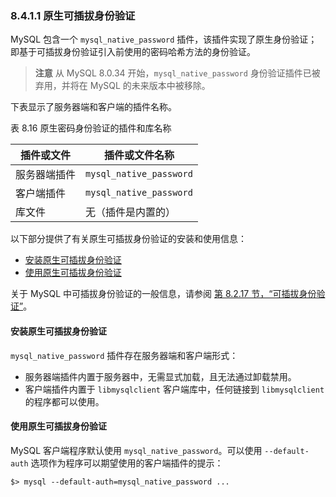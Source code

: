 ### 8.4.1.1 原生可插拔身份验证

MySQL 包含一个 `mysql_native_password` 插件，该插件实现了原生身份验证；即基于可插拔身份验证引入前使用的密码哈希方法的身份验证。

> **注意**
> 从 MySQL 8.0.34 开始，`mysql_native_password` 身份验证插件已被弃用，并将在 MySQL 的未来版本中被移除。

下表显示了服务器端和客户端的插件名称。

表 8.16 原生密码身份验证的插件和库名称

| 插件或文件   | 插件或文件名称          |
| ------------ | ----------------------- |
| 服务器端插件 | `mysql_native_password` |
| 客户端插件   | `mysql_native_password` |
| 库文件       | 无（插件是内置的）      |

以下部分提供了有关原生可插拔身份验证的安装和使用信息：

- [安装原生可插拔身份验证](#installing-native-pluggable-authentication)
- [使用原生可插拔身份验证](#using-native-pluggable-authentication)

关于 MySQL 中可插拔身份验证的一般信息，请参阅 [第 8.2.17 节，“可插拔身份验证”](#8.2.17)。

#### 安装原生可插拔身份验证

`mysql_native_password` 插件存在服务器端和客户端形式：

- 服务器端插件内置于服务器中，无需显式加载，且无法通过卸载禁用。
- 客户端插件内置于 `libmysqlclient` 客户端库中，任何链接到 `libmysqlclient` 的程序都可以使用。

#### 使用原生可插拔身份验证

MySQL 客户端程序默认使用 `mysql_native_password`。可以使用 `--default-auth` 选项作为程序可以期望使用的客户端插件的提示：

```shell
$> mysql --default-auth=mysql_native_password ...
```